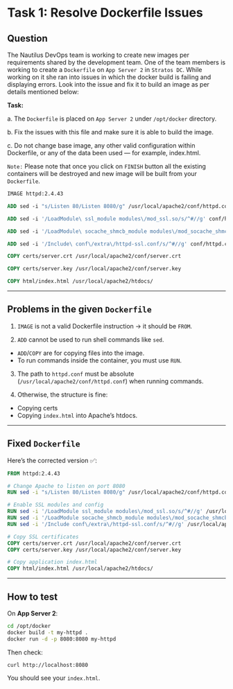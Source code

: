 # Task 1: Resolve Dockerfile Issues

## Question

The Nautilus DevOps team is working to create new images per requirements shared by the development team. One of the team members is working to create a `Dockerfile` on `App Server 2` in `Stratos DC`. While working on it she ran into issues in which the docker build is failing and displaying errors. Look into the issue and fix it to build an image as per details mentioned below:

**Task:**

a. The `Dockerfile` is placed on `App Server 2` under `/opt/docker` directory.

b. Fix the issues with this file and make sure it is able to build the image.

c. Do not change base image, any other valid configuration within Dockerfile, or any of the data been used — for example, index.html.


`Note:` Please note that once you click on `FINISH` button all the existing containers will be destroyed and new image will be built from your `Dockerfile`.

```Dockerfile
IMAGE httpd:2.4.43

ADD sed -i "s/Listen 80/Listen 8080/g" /usr/local/apache2/conf/httpd.conf

ADD sed -i '/LoadModule\ ssl_module modules\/mod_ssl.so/s/^#//g' conf/httpd.conf

ADD sed -i '/LoadModule\ socache_shmcb_module modules\/mod_socache_shmcb.so/s/^#//g' conf/httpd.conf

ADD sed -i '/Include\ conf\/extra\/httpd-ssl.conf/s/^#//g' conf/httpd.conf

COPY certs/server.crt /usr/local/apache2/conf/server.crt

COPY certs/server.key /usr/local/apache2/conf/server.key

COPY html/index.html /usr/local/apache2/htdocs/
```

---

## Problems in the given `Dockerfile`

1. `IMAGE` is not a valid Dockerfile instruction → it should be `FROM`.

2. `ADD` cannot be used to run shell commands like `sed`.

- `ADD`/`COPY` are for copying files into the image.
- To run commands inside the container, you must use `RUN`.

3. The path to `httpd.conf` must be absolute (`/usr/local/apache2/conf/httpd.conf`) when running commands.

4. Otherwise, the structure is fine:

- Copying certs
- Copying `index.html` into Apache’s htdocs.

---

## Fixed `Dockerfile`

Here’s the corrected version ✅:

```Dockerfile
FROM httpd:2.4.43

# Change Apache to listen on port 8080
RUN sed -i "s/Listen 80/Listen 8080/g" /usr/local/apache2/conf/httpd.conf

# Enable SSL modules and config
RUN sed -i '/LoadModule ssl_module modules\/mod_ssl.so/s/^#//g' /usr/local/apache2/conf/httpd.conf
RUN sed -i '/LoadModule socache_shmcb_module modules\/mod_socache_shmcb.so/s/^#//g' /usr/local/apache2/conf/httpd.conf
RUN sed -i '/Include conf\/extra\/httpd-ssl.conf/s/^#//g' /usr/local/apache2/conf/httpd.conf

# Copy SSL certificates
COPY certs/server.crt /usr/local/apache2/conf/server.crt
COPY certs/server.key /usr/local/apache2/conf/server.key

# Copy application index.html
COPY html/index.html /usr/local/apache2/htdocs/
```
---

## How to test

On **App Server 2**:

```bash
cd /opt/docker
docker build -t my-httpd .
docker run -d -p 8080:8080 my-httpd
```

Then check:

```bash
curl http://localhost:8080
```
You should see your `index.html`.